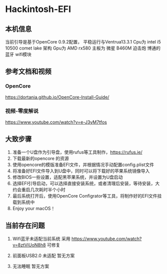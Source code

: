 # Hackintosh-EFI

## 本机信息
当前引导是基于OpenCore 0.9.2配置， 平稳运行与Ventrua13.3.1
Cpu为 intel i5 10500 comet lake 架构
Gpu为 AMD rx580
主板为 微星 B460M 迫击炮
博通的蓝牙 wifi模块

## 参考文档和视频
### OpenCore
https://dortania.github.io/OpenCore-Install-Guide/
### 视频-零度解说
https://www.youtube.com/watch?v=e-J3yM7tfos

## 大致步骤
1. 准备一个U盘作为引导盘，使用rufus等工具制作，https://rufus.ie/
2. 下载最新的opencore 的资源
3. 使用opencore的模版准备EFI文件，并根据情况手动配置config.plist文件
4. 将准备好EFI文件导入到U盘中，同时可以将下载好的苹果系统镜像导入
5. 修改BIOS一些设置，适配黑苹果系统，并设置为U盘启动
6. 选择EFI引导启动，可以选择直接安装系统，或者清理后安装，等待安装，大约会重启几次耗时半个小时
7. 最后系统打开后，使用OpenCore Configrator等工具，将制作好的EFI文件挂载到系统中
8. Enjoy your macOS！

## 当前存在问题
1. Wifi蓝牙未适配当前系统
采用 https://www.youtube.com/watch?v=8ztViUoN8h8 可修复

2. 前面板USB2.0 未适配
暂无方案

3. 无法睡眠
暂无方案

